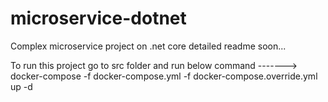 # microservice-dotnet
Complex microservice project on .net core detailed readme soon...

To run this project go to src folder and run below command
-------> docker-compose -f docker-compose.yml -f docker-compose.override.yml up -d

